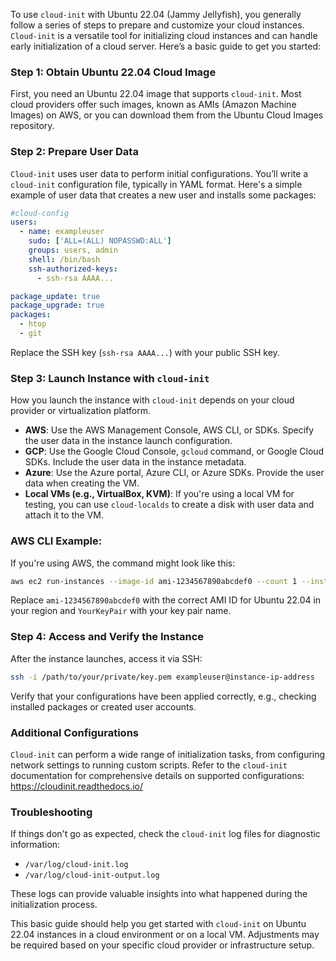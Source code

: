 To use `cloud-init` with Ubuntu 22.04 (Jammy Jellyfish), you generally follow a series of steps to prepare and customize your cloud instances. `Cloud-init` is a versatile tool for initializing cloud instances and can handle early initialization of a cloud server. Here’s a basic guide to get you started:

### Step 1: Obtain Ubuntu 22.04 Cloud Image

First, you need an Ubuntu 22.04 image that supports `cloud-init`. Most cloud providers offer such images, known as AMIs (Amazon Machine Images) on AWS, or you can download them from the Ubuntu Cloud Images repository.

### Step 2: Prepare User Data

`Cloud-init` uses user data to perform initial configurations. You’ll write a `cloud-init` configuration file, typically in YAML format. Here's a simple example of user data that creates a new user and installs some packages:

```yaml
#cloud-config
users:
  - name: exampleuser
    sudo: ['ALL=(ALL) NOPASSWD:ALL']
    groups: users, admin
    shell: /bin/bash
    ssh-authorized-keys:
      - ssh-rsa AAAA...

package_update: true
package_upgrade: true
packages:
  - htop
  - git
```

Replace the SSH key (`ssh-rsa AAAA...`) with your public SSH key.

### Step 3: Launch Instance with `cloud-init`

How you launch the instance with `cloud-init` depends on your cloud provider or virtualization platform.

- **AWS**: Use the AWS Management Console, AWS CLI, or SDKs. Specify the user data in the instance launch configuration.
- **GCP**: Use the Google Cloud Console, `gcloud` command, or Google Cloud SDKs. Include the user data in the instance metadata.
- **Azure**: Use the Azure portal, Azure CLI, or Azure SDKs. Provide the user data when creating the VM.
- **Local VMs (e.g., VirtualBox, KVM)**: If you're using a local VM for testing, you can use `cloud-localds` to create a disk with user data and attach it to the VM.

### AWS CLI Example:

If you're using AWS, the command might look like this:

```sh
aws ec2 run-instances --image-id ami-1234567890abcdef0 --count 1 --instance-type t2.micro --key-name YourKeyPair --user-data file://path/to/your/cloud-init-config.yaml
```

Replace `ami-1234567890abcdef0` with the correct AMI ID for Ubuntu 22.04 in your region and `YourKeyPair` with your key pair name.

### Step 4: Access and Verify the Instance

After the instance launches, access it via SSH:

```sh
ssh -i /path/to/your/private/key.pem exampleuser@instance-ip-address
```

Verify that your configurations have been applied correctly, e.g., checking installed packages or created user accounts.

### Additional Configurations

`Cloud-init` can perform a wide range of initialization tasks, from configuring network settings to running custom scripts. Refer to the `cloud-init` documentation for comprehensive details on supported configurations: https://cloudinit.readthedocs.io/

### Troubleshooting

If things don't go as expected, check the `cloud-init` log files for diagnostic information:

- `/var/log/cloud-init.log`
- `/var/log/cloud-init-output.log`

These logs can provide valuable insights into what happened during the initialization process.

This basic guide should help you get started with `cloud-init` on Ubuntu 22.04 instances in a cloud environment or on a local VM. Adjustments may be required based on your specific cloud provider or infrastructure setup.
